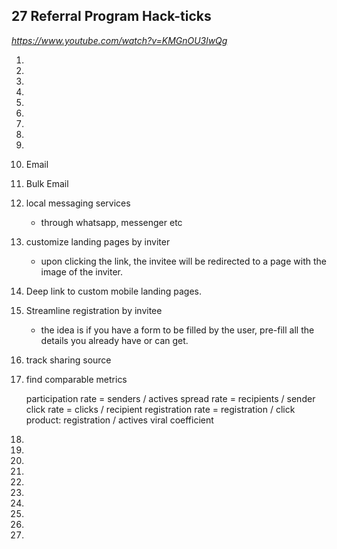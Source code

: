 ## 27 Referral Program Hack-ticks

_https://www.youtube.com/watch?v=KMGnOU3lwQg_

1.
2.
3.
4.
5.
6.
7.
8.
9.
10. Email

11. Bulk Email

12. local messaging services
    - through whatsapp, messenger etc

13. customize landing pages by inviter
    - upon clicking the link, the invitee will be redirected to a page with the image of the inviter.

14. Deep link to custom mobile landing pages.

15. Streamline registration by invitee
    - the idea is if you have a form to be filled by the user, pre-fill all the details you already have or can get.

16. track sharing source

17. find comparable metrics

    participation rate = senders / actives
    spread rate = recipients / sender
    click rate = clicks / recipient
    registration rate = registration / click
    product: registration / actives
    viral coefficient

18. 
19.
20.
21.
22.
23.
24.
25.
26.
27.
